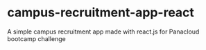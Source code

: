 # campus-recruitment-app-react
A simple campus recruitment app made with react.js for Panacloud bootcamp challenge
